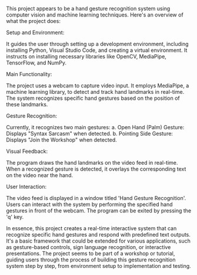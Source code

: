 This project appears to be a hand gesture recognition system using computer vision and machine learning techniques. Here's an overview of what the project does:

Setup and Environment:

It guides the user through setting up a development environment, including installing Python, Visual Studio Code, and creating a virtual environment.
It instructs on installing necessary libraries like OpenCV, MediaPipe, TensorFlow, and NumPy.


Main Functionality:

The project uses a webcam to capture video input.
It employs MediaPipe, a machine learning library, to detect and track hand landmarks in real-time.
The system recognizes specific hand gestures based on the position of these landmarks.


Gesture Recognition:

Currently, it recognizes two main gestures:
a. Open Hand (Palm) Gesture: Displays "Syntax Sarcasm" when detected.
b. Pointing Side Gesture: Displays "Join the Workshop" when detected.


Visual Feedback:

The program draws the hand landmarks on the video feed in real-time.
When a recognized gesture is detected, it overlays the corresponding text on the video near the hand.


User Interaction:

The video feed is displayed in a window titled 'Hand Gesture Recognition'.
Users can interact with the system by performing the specified hand gestures in front of the webcam.
The program can be exited by pressing the 'q' key.



In essence, this project creates a real-time interactive system that can recognize specific hand gestures and respond with predefined text outputs. It's a basic framework that could be extended for various applications, such as gesture-based controls, sign language recognition, or interactive presentations.
The project seems to be part of a workshop or tutorial, guiding users through the process of building this gesture recognition system step by step, from environment setup to implementation and testing.
